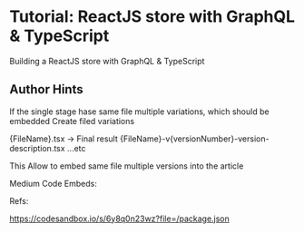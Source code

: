 # Tutorial: ReactJS store with GraphQL & TypeScript

Building a ReactJS store with GraphQL & TypeScript

## Author Hints

If the single stage hase same file multiple variations, which should be embedded Create filed variations

{FileName}.tsx -> Final result
{FileName}-v{versionNumber}-version-description.tsx
...etc

This Allow to embed same file multiple versions into the article

Medium Code Embeds:

Refs:

https://codesandbox.io/s/6y8q0n23wz?file=/package.json